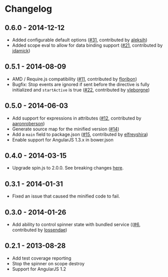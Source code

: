 # Changelog

## 0.6.0 - 2014-12-12
- Added configurable default options ([#31](https://github.com/urish/angular-spinner/pull/31), contributed by [aleksih](https://github.com/aleksih))
- Added scope eval to allow for data binding support ([#21](https://github.com/urish/angular-spinner/pull/21), contributed by [jdamick](https://github.com/jdamick))

## 0.5.1 - 2014-08-09
- AMD / Require.js compatibility ([#11](https://github.com/urish/angular-spinner/pull/11), contributed by [floribon](https://github.com/floribon))
- Bugfix: Stop events are ignored if sent before the directive is fully initialized and `startActive` is true ([#22](https://github.com/urish/angular-spinner/pull/22), contributed by [vleborgne](https://github.com/vleborgne))

## 0.5.0 - 2014-06-03

- Add support for expressions in attributes ([#12](https://github.com/urish/angular-spinner/pull/12), contributed by [aaronroberson](https://github.com/aaronroberson))
- Generate source map for the minified version ([#14](https://github.com/urish/angular-spinner/issues/14))
- Add a `main` field to package.json ([#15](https://github.com/urish/angular-spinner/pull/15), contributed by [elfreyshira](https://github.com/elfreyshira))
- Enable support for AngularJS 1.3.x in bower.json

## 0.4.0 - 2014-03-15

- Upgrade spin.js to 2.0.0. See breaking changes [here](http://fgnass.github.io/spin.js/#v2.0.0).

## 0.3.1 - 2014-01-31

- Fixed an issue that caused the minified code to fail.

## 0.3.0 - 2014-01-26

- Add ability to control spinner state with bundled service (([#6](https://github.com/urish/angular-spinner/pull/6), contributed by [lossendae](https://github.com/lossendae))

## 0.2.1 - 2013-08-28

- Add test coverage reporting
- Stop the spinner on scope destroy
- Support for AngularJS 1.2
